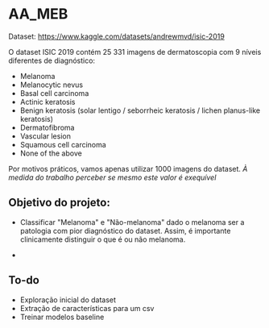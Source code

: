 # AA_MEB

Dataset: https://www.kaggle.com/datasets/andrewmvd/isic-2019

O dataset ISIC 2019 contém 25 331 imagens de dermatoscopia com 9 níveis diferentes de diagnóstico:
* Melanoma
* Melanocytic nevus
* Basal cell carcinoma
* Actinic keratosis
* Benign keratosis (solar lentigo / seborrheic keratosis / lichen planus-like keratosis)
* Dermatofibroma
* Vascular lesion
* Squamous cell carcinoma
* None of the above


Por motivos práticos, vamos apenas utilizar 1000 imagens do dataset. *À medida do trabalho perceber se mesmo este valor é exequível*

## Objetivo do projeto:
- Classificar "Melanoma" e "Não-melanoma" dado o melanoma ser a patologia com pior diagnóstico do dataset. Assim, é importante clinicamente distinguir o que é ou não melanoma.

-  

## To-do

* Exploração inicial do dataset
* Extração de características para um csv
* Treinar modelos baseline

